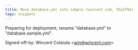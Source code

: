 ```yaml
---
title: Move database.yml into sample (wincent.com, fba3f9a)
tags: snippets
---
```


Preparing for deployment, rename "database.yml" to "database.sample.yml".

Signed-off-by: Wincent Colaiuta &lt;win@wincent.com&gt;
